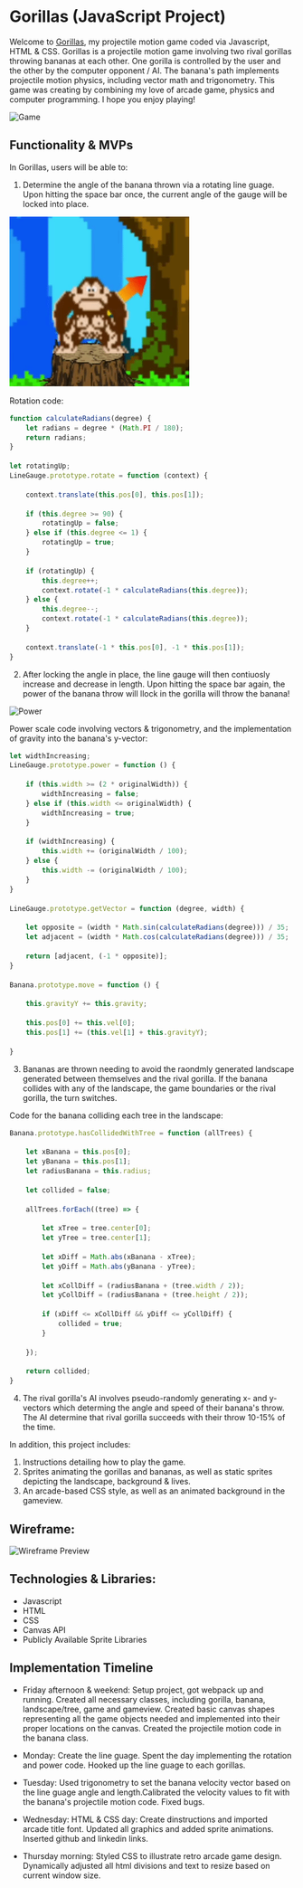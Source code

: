 # Gorillas (JavaScript Project)

Welcome to [Gorillas](https://arnobdam.github.io/Gorillas/), my projectile motion game coded via Javascript, HTML & CSS. Gorillas is a projectile motion game involving two rival gorillas throwing bananas at each other. One gorilla is controlled by the user and the other by the computer opponent / AI. The banana's path implements projectile motion physics, including vector math and trigonometry. This game was creating by combining my love of arcade game, physics and computer programming. I hope you enjoy playing!

![Game](./images/gamegif.gif)

## Functionality & MVPs

In Gorillas, users will be able to:

1. Determine the angle of the banana thrown via a rotating line guage. Upon hitting the space bar once, the current angle of the gauge will be locked into place.

![Rotation](./images/rotation.gif)

Rotation code:
```js
function calculateRadians(degree) {
    let radians = degree * (Math.PI / 180);
    return radians;
}

let rotatingUp;
LineGauge.prototype.rotate = function (context) {
    
    context.translate(this.pos[0], this.pos[1]);

    if (this.degree >= 90) {
        rotatingUp = false;
    } else if (this.degree <= 1) {
        rotatingUp = true;
    }

    if (rotatingUp) {
        this.degree++;
        context.rotate(-1 * calculateRadians(this.degree));
    } else {
        this.degree--;
        context.rotate(-1 * calculateRadians(this.degree));
    }

    context.translate(-1 * this.pos[0], -1 * this.pos[1]);
}
```
2. After locking the angle in place, the line gauge will then contiuosly increase and decrease in length. Upon hitting the space bar again, the power of the banana throw will llock in the gorilla will throw the banana!

![Power]('./images/power.gif')

Power scale code involving vectors & trigonometry, and the implementation of gravity into the banana's y-vector:
```js
let widthIncreasing;
LineGauge.prototype.power = function () {

    if (this.width >= (2 * originalWidth)) {
        widthIncreasing = false;
    } else if (this.width <= originalWidth) {
        widthIncreasing = true;
    }

    if (widthIncreasing) {
        this.width += (originalWidth / 100);
    } else {
        this.width -= (originalWidth / 100);
    }
}

LineGauge.prototype.getVector = function (degree, width) {

    let opposite = (width * Math.sin(calculateRadians(degree))) / 35;
    let adjacent = (width * Math.cos(calculateRadians(degree))) / 35;

    return [adjacent, (-1 * opposite)];
}

Banana.prototype.move = function () {

    this.gravityY += this.gravity;

    this.pos[0] += this.vel[0];
    this.pos[1] += (this.vel[1] + this.gravityY);

}
```
3. Bananas are thrown needing to avoid the raondmly generated landscape generated between themselves and the rival gorilla. If the banana collides with any of the landscape, the game boundaries or the rival gorilla, the turn switches.

Code for the banana colliding each tree in the landscape:
```js
Banana.prototype.hasCollidedWithTree = function (allTrees) {

    let xBanana = this.pos[0];
    let yBanana = this.pos[1];
    let radiusBanana = this.radius;

    let collided = false;

    allTrees.forEach((tree) => {

        let xTree = tree.center[0];
        let yTree = tree.center[1];

        let xDiff = Math.abs(xBanana - xTree);
        let yDiff = Math.abs(yBanana - yTree);

        let xCollDiff = (radiusBanana + (tree.width / 2));
        let yCollDiff = (radiusBanana + (tree.height / 2));

        if (xDiff <= xCollDiff && yDiff <= yCollDiff) {
            collided = true;
        }

    });

    return collided;
}
```
4. The rival gorilla's AI involves pseudo-randomly generating x- and y-vectors which determing the angle and speed of their banana's throw. The AI determine that rival gorilla succeeds with their throw 10-15% of the time.

In addition, this project includes:

1. Instructions detailing how to play the game.
2. Sprites animating the gorillas and bananas, as well as static sprites depicting the landscape, background & lives.
3. An arcade-based CSS style, as well as an animated background in the gameview.

## Wireframe:

![Wireframe Preview](https://wireframe.cc/pro/pp/89fcc9894600345)

## Technologies & Libraries:

- Javascript
- HTML
- CSS
- Canvas API
- Publicly Available Sprite Libraries

## Implementation Timeline 

- Friday afternoon & weekend: Setup project, got webpack up and running. Created all necessary classes, including gorilla, banana, landscape/tree, game and gameview. Created basic canvas shapes representing all the game objects needed and implemented into their proper locations on the canvas. Created the projectile motion code in the banana class. 

- Monday: Create the line guage. Spent the day implementing the rotation and power code. Hooked up the line guage to each gorillas. 

- Tuesday: Used trigonometry to set the banana velocity vector based on the line guage angle and length.Calibrated the velocity values to fit with the banana's projectile motion code. Fixed bugs.

- Wednesday: HTML & CSS day: Create dinstructions and imported arcade title font. Updated all graphics and added sprite animations. Inserted github and linkedin links.

- Thursday morning: Styled CSS to illustrate retro arcade game design. Dynamically adjusted all html divisions and text to resize based on current window size.




